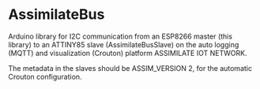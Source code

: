 # AssimilateBus

Arduino library for I2C communication from an ESP8266 master (this library) to an ATTINY85 slave (AssimilateBusSlave) on the auto logging (MQTT) and visualization (Crouton) platform ASSIMILATE IOT NETWORK.

The metadata in the slaves should be ASSIM_VERSION 2, for the automatic Crouton configuration.
